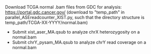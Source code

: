 Download TCGA normal .bam files from GDC for analysis: https://portal.gdc.cancer.gov/ (download to "temp_path" in parallel_ASEreadcounter_XIST.py, such that the directory structure is temp_path/TCGA-XX-YYYY/normal.bam)
- Submit xist_aser_MA.qsub to analyze chrX heterozygosity on a normal.bam
- Submit chrY_pysam_MA.qsub to analyze chrY read coverage on a normal.bam

